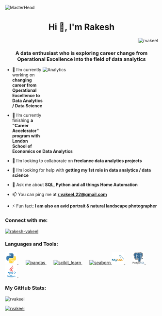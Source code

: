 ![MasterHead](https://www.arangodb.com/wp-content/uploads/2022/04/Data-Science-Personas-icons.png)

<h1 align="center">Hi 👋, I'm Rakesh</h1><p align="right"> <img src="https://komarev.com/ghpvc/?username=rvakeel&label=Profile%20views&color=0e75b6&style=flat" alt="rvakeel" /> </p>
<h3 align="center">A data enthusiast who is exploring career change from Operational Excellence into the field of data analytics</h3><p></p>

<img align="right" alt="Analytics" width="380" height="260" src="https://media1.giphy.com/media/3oKIPEqDGUULpEU0aQ/giphy.gif">

- 🔭 I’m currently working on **changing career from Operational Excellence to Data Analytics / Data Science**

- 🌱 I’m currently finishing **a "Career Accelerator" program with London School of Economics on Data Analytics**

- 👯 I’m looking to collaborate on **freelance data analytics projects**

- 🤝 I’m looking for help with **getting my 1st role in data analytics / data science**

- 💬 Ask me about **SQL, Python and all things Home Automation**

- 📫 You can ping me at **r.vakeel.22@gmail.com**

- ⚡ Fun fact: **I am also an avid portrait & natural landscape photographer**

<h3 align="left">Connect with me:</h3>
<p align="left">
<a href="https://linkedin.com/in/rakesh-vakeel" target="blank"><img align="center" src="https://raw.githubusercontent.com/rahuldkjain/github-profile-readme-generator/master/src/images/icons/Social/linked-in-alt.svg" alt="rakesh-vakeel" height="30" width="40" /></a>
</p>


<h3 align="left">Languages and Tools:</h3>
<p align="left"> 
    <a href="https://www.python.org" target="_blank" rel="noreferrer"> <img src="https://raw.githubusercontent.com/devicons/devicon/master/icons/python/python-original.svg" alt="python" width="40" height="40"/> </a> &nbsp;&nbsp;&nbsp;&nbsp;&nbsp;
    <a href="https://pandas.pydata.org/" target="_blank" rel="noreferrer"> <img src="https://pandas.pydata.org/static/img/pandas_white.svg" alt="pandas" width="40" height="40"/> </a> &nbsp;&nbsp;&nbsp;&nbsp;&nbsp;
    <a href="https://scikit-learn.org/" target="_blank" rel="noreferrer"> <img src="https://upload.wikimedia.org/wikipedia/commons/0/05/Scikit_learn_logo_small.svg" alt="scikit_learn" width="40" height="40"/> </a> &nbsp;&nbsp;&nbsp;&nbsp;&nbsp;
    <a href="https://seaborn.pydata.org/" target="_blank" rel="noreferrer"> <img src="https://seaborn.pydata.org/_images/logo-mark-lightbg.svg" alt="seaborn" width="40" height="40"/> </a> 
    <a href="https://www.mysql.com/" target="_blank" rel="noreferrer"> <img src="https://raw.githubusercontent.com/devicons/devicon/master/icons/mysql/mysql-original-wordmark.svg" alt="mysql" width="40" height="40"/> </a> &nbsp;&nbsp;&nbsp;&nbsp;&nbsp;
    <a href="https://www.postgresql.org" target="_blank" rel="noreferrer"> <img src="https://raw.githubusercontent.com/devicons/devicon/master/icons/postgresql/postgresql-original-wordmark.svg" alt="postgresql" width="40" height="40"/> </a> &nbsp;&nbsp;&nbsp;&nbsp;&nbsp;
    <a href="https://www.java.com" target="_blank" rel="noreferrer"> <img src="https://raw.githubusercontent.com/devicons/devicon/master/icons/java/java-original.svg" alt="java" width="40" height="40"/> </a> &nbsp;&nbsp;&nbsp;&nbsp;&nbsp;
</p>


<h3 align="left">My GitHub Stats: </h3>

<p><img align="center" src="https://github-readme-streak-stats.herokuapp.com/?user=rvakeel&" alt="rvakeel" /></p>

<p align="left"> <a href="https://github.com/ryo-ma/github-profile-trophy"><img src="https://github-profile-trophy.vercel.app/?username=rvakeel" alt="rvakeel" /></a> </p>
